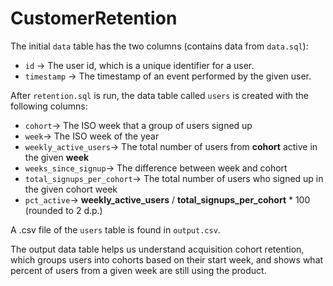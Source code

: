 # CustomerRetention

The initial `data` table has the two columns (contains data from `data.sql`): 
 - `id` → The user id, which is a unique identifier for a user.
 - `timestamp` → The timestamp of an event performed by the given user. 
 
After ```retention.sql``` is run, the data table called `users` is created with the following columns: 
- `cohort`→ The ISO week that a group of users signed up
- `week`→ The ISO week of the year
- `weekly_active_users`→ The total number of users from **cohort** active in the given **week**
- `weeks_since_signup`→ The difference between week and cohort
- `total_signups_per_cohort`→ The total number of users who signed up in the given cohort week
- `pct_active`→ **weekly_active_users** / **total_signups_per_cohort** * 100 (rounded to 2 d.p.)

A .csv file of the `users` table is found in `output.csv`.

The output data table helps us understand acquisition cohort retention, which groups users into cohorts based on their start week, and shows what percent of users from a given week are still using the product. 

